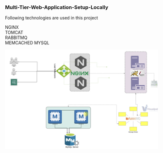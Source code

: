 ### Multi-Tier-Web-Application-Setup-Locally

Following technologies are used in this project

NGINX <br/>
TOMCAT <br/>
RABBITMQ <br/>
MEMCACHED
MYSQL

![](high%20level%20overview.png)
